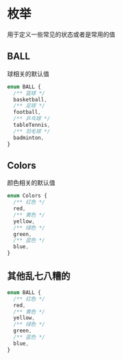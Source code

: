 # 枚举

用于定义一些常见的状态或者是常用的值

## BALL

球相关的默认值

```typescript
enum BALL {
  /** 篮球 */
  basketball,
  /** 足球 */
  football,
  /** 乒乓球 */
  tableTennis,
  /** 羽毛球 */
  badminton,
}
```

## Colors

颜色相关的默认值

```typescript
enum Colors {
  /** 红色 */
  red,
  /** 黄色 */
  yellow,
  /** 绿色 */
  green,
  /** 蓝色 */
  blue,
}
```

## 其他乱七八糟的

```typescript
enum BALL {
  /** 红色 */
  red,
  /** 黄色 */
  yellow,
  /** 绿色 */
  green,
  /** 蓝色 */
  blue,
}
```
